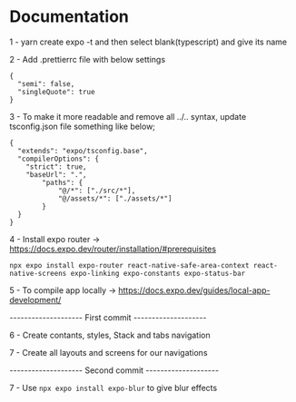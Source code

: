 # Documentation

1 - yarn create expo -t and then select blank(typescript) and give its name

2 - Add .prettierrc file with below settings

```
{
  "semi": false,
  "singleQuote": true
}
```

3 - To make it more readable and remove all ../.. syntax, update tsconfig.json file something like below;

```
{
  "extends": "expo/tsconfig.base",
  "compilerOptions": {
    "strict": true,
    "baseUrl": ".",
		"paths": {
			"@/*": ["./src/*"],
			"@/assets/*": ["./assets/*"]
		}
  }
}
```

4 - Install expo router -> https://docs.expo.dev/router/installation/#prerequisites

```
npx expo install expo-router react-native-safe-area-context react-native-screens expo-linking expo-constants expo-status-bar
```

5 - To compile app locally -> https://docs.expo.dev/guides/local-app-development/

-------------------- First commit --------------------

6 - Create contants, styles, Stack and tabs navigation

7 - Create all layouts and screens for our navigations

-------------------- Second commit --------------------

7 - Use `npx expo install expo-blur` to give blur effects
